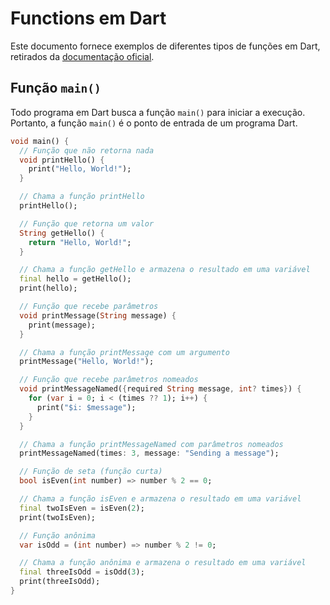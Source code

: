 # Functions em Dart

Este documento fornece exemplos de diferentes tipos de funções em Dart, retirados da [documentação oficial](https://dart.dev/language/functions).

## Função `main()`

Todo programa em Dart busca a função `main()` para iniciar a execução. Portanto, a função `main()` é o ponto de entrada de um programa Dart.

```dart
void main() {
  // Função que não retorna nada
  void printHello() {
    print("Hello, World!");
  }

  // Chama a função printHello
  printHello();

  // Função que retorna um valor
  String getHello() {
    return "Hello, World!";
  }

  // Chama a função getHello e armazena o resultado em uma variável
  final hello = getHello();
  print(hello);

  // Função que recebe parâmetros
  void printMessage(String message) {
    print(message);
  }

  // Chama a função printMessage com um argumento
  printMessage("Hello, World!");

  // Função que recebe parâmetros nomeados
  void printMessageNamed({required String message, int? times}) {
    for (var i = 0; i < (times ?? 1); i++) {
      print("$i: $message");
    }
  }

  // Chama a função printMessageNamed com parâmetros nomeados
  printMessageNamed(times: 3, message: "Sending a message");

  // Função de seta (função curta)
  bool isEven(int number) => number % 2 == 0;

  // Chama a função isEven e armazena o resultado em uma variável
  final twoIsEven = isEven(2);
  print(twoIsEven);

  // Função anônima
  var isOdd = (int number) => number % 2 != 0;

  // Chama a função anônima e armazena o resultado em uma variável
  final threeIsOdd = isOdd(3);
  print(threeIsOdd);
}
```
